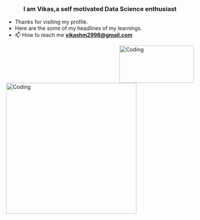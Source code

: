 <h3 align="center">I am Vikas,a self motivated Data Science enthusiast</h3>

- Thanks for visiting my profile.
- Here are the some of my headlines of my learnings.
- 📫 How to reach me **vikashm2998@gmail.com**
<img align="right" alt="Coding" width="200" height="100" src="https://media.giphy.com/media/VTtANKl0beDFQRLDTh/giphy.gif">
<img align="left" alt="Coding" width="350" src="https://editor.analyticsvidhya.com/uploads/34939guide-to-machine-learning-and-ai.jpg">
